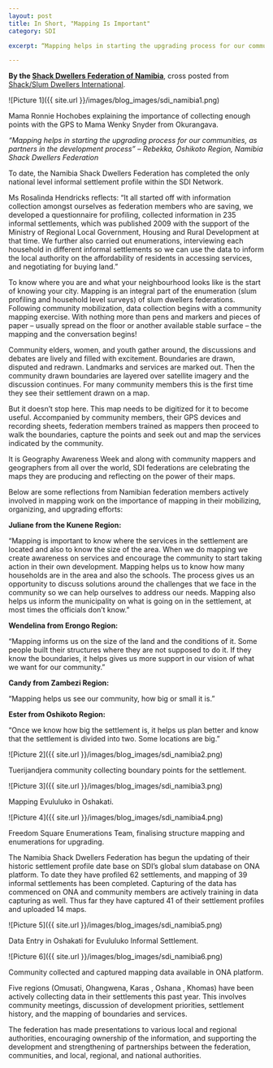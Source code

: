 ```yaml
---
layout: post
title: In Short, "Mapping Is Important"
category: SDI

excerpt: “Mapping helps in starting the upgrading process for our communities, as partners in the development process” – Rebekka, Oshikoto Region, Namibia Shack Dwellers Federation

---
```


**By the <a href="http://namibia-shackdwellers.blogspot.co.za/" target="_blank">Shack Dwellers Federation of Namibia</a>**, cross posted from <a href="http://sdinet.org/2015/11/in-short-mapping-is-important/">Shack/Slum Dwellers International</a>.

![Picture 1]({{ site.url }}/images/blog_images/sdi_namibia1.png)

<div class="caption">Mama Ronnie Hochobes explaining the importance of collecting enough points with the GPS to Mama Wenky Snyder from Okurangava.</div>


*“Mapping helps in starting the upgrading process for our communities, as partners in the development process” – Rebekka, Oshikoto Region, Namibia Shack Dwellers Federation*

To date, the Namibia Shack Dwellers Federation has completed the only national level informal settlement profile within the SDI Network.

Ms Rosalinda Hendricks reflects: “It all started off with information collection amongst ourselves as federation members who are saving, we developed a questionnaire for profiling, collected information in 235 informal settlements, which was published 2009 with the support of the Ministry of Regional Local Government, Housing and Rural Development at that time. We further also carried out enumerations, interviewing each household in different informal settlements so we can use the data to inform the local authority on the affordability of residents in accessing services, and negotiating for buying land.”

To know where you are and what your neighbourhood looks like is the start of knowing your city. Mapping is an integral part of the enumeration (slum profiling and household level surveys) of slum dwellers federations. Following community mobilization, data collection begins with a community mapping exercise. With nothing more than pens and markers and pieces of paper – usually spread on the floor or another available stable surface – the mapping and the conversation begins!

Community elders, women, and youth gather around, the discussions and debates are lively and filled with excitement. Boundaries are drawn, disputed and redrawn. Landmarks and services are marked out. Then the community drawn boundaries are layered over satellite imagery and the discussion continues. For many community members this is the first time they see their settlement drawn on a map.

But it doesn’t stop here. This map needs to be digitized for it to become useful. Accompanied by community members, their GPS devices and recording sheets, federation members trained as mappers then proceed to walk the boundaries, capture the points and seek out and map the services indicated by the community.

It is Geography Awareness Week and along with community mappers and geographers from all over the world, SDI federations are celebrating the maps they are producing and reflecting on the power of their maps.

Below are some reflections from Namibian federation members actively involved in mapping work on the importance of mapping in their mobilizing, organizing, and upgrading efforts:

**Juliane from the Kunene Region:**

“Mapping is important to know where the services in the settlement are located and also to know the size of the area. When we do mapping we create awareness on services and encourage the community to start taking action in their own development. Mapping helps us to know how many households are in the area and also the schools. The process gives us an opportunity to discuss solutions around the challenges that we face in the community so we can help ourselves to address our needs. Mapping also helps us inform the municipality on what is going on in the settlement, at most times the officials don’t know.”

**Wendelina from Erongo Region:**

“Mapping informs us on the size of the land and the conditions of it. Some people built their structures where they are not supposed to do it. If they know the boundaries, it helps gives us more support in our vision of what we want for our community.”

**Candy from Zambezi Region:**

“Mapping helps us see our community, how big or small it is.”

**Ester from Oshikoto Region:**

“Once we know how big the settlement is, it helps us plan better and know that the settlement is divided into two. Some locations are big.”

![Picture 2]({{ site.url }}/images/blog_images/sdi_namibia2.png)

<div class="caption">Tuerijandjera community collecting boundary points for the settlement.</div>

![Picture 3]({{ site.url }}/images/blog_images/sdi_namibia3.png)

<div class="caption">Mapping Evululuko in Oshakati.</div>

![Picture 4]({{ site.url }}/images/blog_images/sdi_namibia4.png)

<div class="caption">Freedom Square Enumerations Team, finalising structure mapping and enumerations for upgrading.</div>

The Namibia Shack Dwellers Federation has begun the updating of their historic settlement profile date base on SDI’s global slum database on ONA platform. To date they have profiled 62 settlements, and mapping of 39 informal settlements has been completed. Capturing of the data has commenced on ONA and community members are actively training in data capturing as well. Thus far they have captured 41 of their settlement profiles and uploaded 14 maps.

![Picture 5]({{ site.url }}/images/blog_images/sdi_namibia5.png)

<div class="caption">Data Entry in Oshakati for Evululuko Informal Settlement.</div>

![Picture 6]({{ site.url }}/images/blog_images/sdi_namibia6.png)

<div class="caption">Community collected and captured mapping data available in ONA platform.</div>

Five regions (Omusati, Ohangwena, Karas , Oshana , Khomas) have been actively collecting data in their settlements this past year. This involves community meetings, discussion of development priorities, settlement history, and the mapping of boundaries and services.

The federation has made presentations to various local and regional authorities, encouraging ownership of the information, and supporting the development and strengthening of partnerships between the federation, communities, and local, regional, and national authorities.